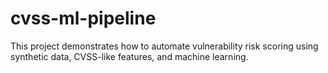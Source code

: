 # cvss-ml-pipeline
This project demonstrates how to automate vulnerability risk scoring using synthetic data, CVSS-like features, and machine learning.

